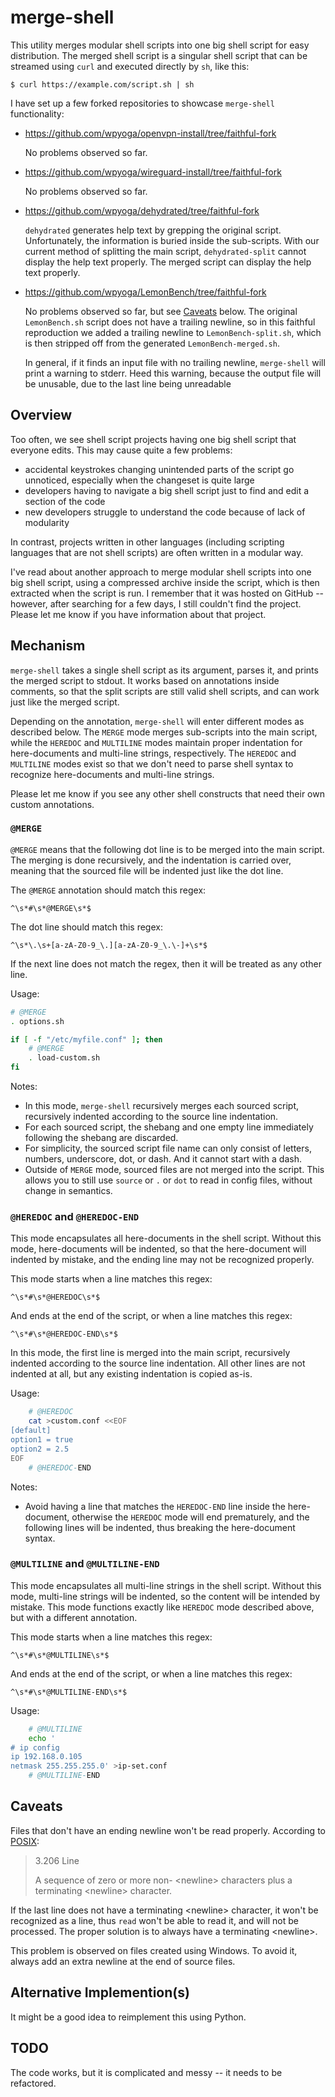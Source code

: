# merge-shell

This utility merges modular shell scripts into one big shell script for easy distribution. The merged shell script is a singular shell script that can be streamed using `curl` and executed directly by `sh`, like this:

```console
$ curl https://example.com/script.sh | sh
```

I have set up a few forked repositories to showcase `merge-shell` functionality:

- https://github.com/wpyoga/openvpn-install/tree/faithful-fork

  No problems observed so far.

- https://github.com/wpyoga/wireguard-install/tree/faithful-fork

  No problems observed so far.

- https://github.com/wpyoga/dehydrated/tree/faithful-fork

  `dehydrated` generates help text by grepping the original script. Unfortunately, the information is buried inside the sub-scripts. With our current method of splitting the main script, `dehydrated-split` cannot display the help text properly. The merged script can display the help text properly.

- https://github.com/wpyoga/LemonBench/tree/faithful-fork

  No problems observed so far, but see [Caveats](#caveats) below. The original `LemonBench.sh` script does not have a trailing newline, so in this faithful reproduction we added a trailing newline to `LemonBench-split.sh`, which is then stripped off from the generated `LemonBench-merged.sh`.

  In general, if it finds an input file with no trailing newline, `merge-shell` will print a warning to stderr. Heed this warning, because the output file will be unusable, due to the last line being unreadable

## Overview

Too often, we see shell script projects having one big shell script that everyone edits. This may cause quite a few problems:

- accidental keystrokes changing unintended parts of the script go unnoticed, especially when the changeset is quite large
- developers having to navigate a big shell script just to find and edit a section of the code
- new developers struggle to understand the code because of lack of modularity

In contrast, projects written in other languages (including scripting languages that are not shell scripts) are often written in a modular way.

I've read about another approach to merge modular shell scripts into one big shell script, using a compressed archive inside the script, which is then extracted when the script is run. I remember that it was hosted on GitHub -- however, after searching for a few days, I still couldn't find the project. Please let me know if you have information about that project.

## Mechanism

`merge-shell` takes a single shell script as its argument, parses it, and prints the merged script to stdout. It works based on annotations inside comments, so that the split scripts are still valid shell scripts, and can work just like the merged script.

Depending on the annotation, `merge-shell` will enter different modes as described below. The `MERGE` mode merges sub-scripts into the main script, while the `HEREDOC` and `MULTILINE` modes maintain proper indentation for here-documents and multi-line strings, respectively. The `HEREDOC` and `MULTILINE` modes exist so that we don't need to parse shell syntax to recognize here-documents and multi-line strings.

Please let me know if you see any other shell constructs that need their own custom annotations.

### `@MERGE`

`@MERGE` means that the following dot line is to be merged into the main script. The merging is done recursively, and the indentation is carried over, meaning that the sourced file will be indented just like the dot line.

The `@MERGE` annotation should match this regex:

```regexp
^\s*#\s*@MERGE\s*$
```

The dot line should match this regex:

```regexp
^\s*\.\s+[a-zA-Z0-9_\.][a-zA-Z0-9_\.\-]+\s*$
```

If the next line does not match the regex, then it will be treated as any other line.

Usage:

```sh
# @MERGE
. options.sh

if [ -f "/etc/myfile.conf" ]; then
    # @MERGE
    . load-custom.sh
fi
```

Notes:

- In this mode, `merge-shell` recursively merges each sourced script, recursively indented according to the source line indentation.
- For each sourced script, the shebang and one empty line immediately following the shebang are discarded.
- For simplicity, the sourced script file name can only consist of letters, numbers, underscore, dot, or dash. And it cannot start with a dash.
- Outside of `MERGE` mode, sourced files are not merged into the script. This allows you to still use `source` or `.` or `dot` to read in config files, without change in semantics.

### `@HEREDOC` and `@HEREDOC-END`

This mode encapsulates all here-documents in the shell script. Without this mode, here-documents will be indented, so that the here-document will indented by mistake, and the ending line may not be recognized properly.

This mode starts when a line matches this regex:

```regexp
^\s*#\s*@HEREDOC\s*$
```

And ends at the end of the script, or when a line matches this regex:

```regexp
^\s*#\s*@HEREDOC-END\s*$
```

In this mode, the first line is merged into the main script, recursively indented according to the source line indentation. All other lines are not indented at all, but any existing indentation is copied as-is.

Usage:

```sh
    # @HEREDOC
    cat >custom.conf <<EOF
[default]
option1 = true
option2 = 2.5
EOF
    # @HEREDOC-END
```

Notes:

- Avoid having a line that matches the `HEREDOC-END` line inside the here-document, otherwise the `HEREDOC` mode will end prematurely, and the following lines will be indented, thus breaking the here-document syntax.

### `@MULTILINE` and `@MULTILINE-END`

This mode encapsulates all multi-line strings in the shell script. Without this mode, multi-line strings will be indented, so the content will be intended by mistake. This mode functions exactly like `HEREDOC` mode described above, but with a different annotation.

This mode starts when a line matches this regex:

```regexp
^\s*#\s*@MULTILINE\s*$
```

And ends at the end of the script, or when a line matches this regex:

```regexp
^\s*#\s*@MULTILINE-END\s*$
```

Usage:

```sh
    # @MULTILINE
    echo '
# ip config
ip 192.168.0.105
netmask 255.255.255.0' >ip-set.conf
    # @MULTILINE-END
```

## Caveats

Files that don't have an ending newline won't be read properly. According to [POSIX](https://pubs.opengroup.org/onlinepubs/9699919799/basedefs/V1_chap03.html#tag_03_206):

> 3.206 Line
>
> A sequence of zero or more non- \<newline\> characters plus a terminating \<newline\> character.

If the last line does not have a terminating \<newline\> character, it won't be recognized as a line, thus `read` won't be able to read it, and will not be processed. The proper solution is to always have a terminating \<newline\>.

This problem is observed on files created using Windows. To avoid it, always add an extra newline at the end of source files.

## Alternative Implemention(s)

It might be a good idea to reimplement this using Python.

## TODO

The code works, but it is complicated and messy -- it needs to be refactored.
